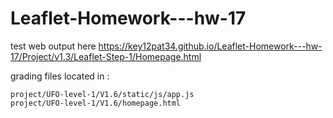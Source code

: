 # Leaflet-Homework---hw-17

test web output here https://key12pat34.github.io/Leaflet-Homework---hw-17/Project/v1.3/Leaflet-Step-1/Homepage.html 

grading files located in :

    project/UFO-level-1/V1.6/static/js/app.js
    project/UFO-level-1/V1.6/homepage.html
